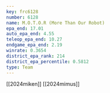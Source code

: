 ```yaml
---
key: frc6128
number: 6128
name: M.O.T.O.R (More Than Our Robot)
epa_end: 17.01
auto_epa_end: 4.55
teleop_epa_end: 10.27
endgame_epa_end: 2.19
winrate: 0.3654
district_epa_rank: 214
district_epa_percentile: 0.5812
type: Team
---
```

[[2024miken]]
[[2024mimus]]
